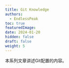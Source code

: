 ```yaml
---
title: Git Knowledge
authors:
  - EndlessPeak
toc: true
featuredImage: 
date: 2024-01-20
hidden: false
draft: false
weight: 5
---
```


本系列文章讲述Git配置的内容。
